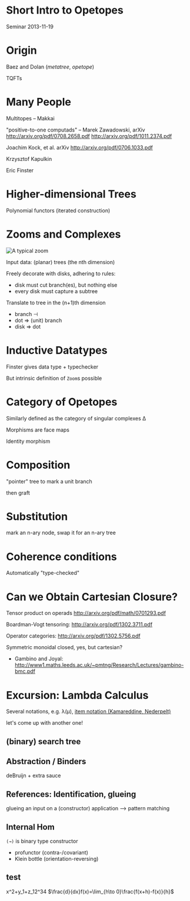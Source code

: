 Short Intro to Opetopes
===============


Seminar 2013-11-19


Origin
======

Baez and Dolan (_metatree_, _opetope_)

TQFTs

Many People
===========



Multitopes – Makkai

"positive-to-one computads" – Marek Zawadowski, arXiv http://arxiv.org/pdf/0708.2658.pdf
http://arxiv.org/pdf/1011.2374.pdf

Joachim Kock, et al. arXiv http://arxiv.org/pdf/0706.1033.pdf


Krzysztof Kapulkin

Eric Finster

Higher-dimensional Trees
========================

Polynomial functors (iterated construction)



Zooms and Complexes
===================

![A typical zoom](https://rawgithub.com/ggreif/seminar-opetope/master/zoom.svg)

Input data: (planar) trees (the nth dimension)

Freely decorate with disks, adhering to rules:

 - disk must cut branch(es), but nothing else
 - every disk must capture a subtree

Translate to tree in the (n+1)th dimension

 - branch ⊣
 - dot ⇒ (unit) branch
 - disk ⇒ dot


Inductive Datatypes
===================

Finster gives data type + typechecker

But intrinsic definition of `Zoom`s possible


Category of Opetopes
====================

Similarly defined as the category of singular complexes ∆

Morphisms are face maps

Identity morphism

Composition
===========

"pointer" tree to mark a unit branch

then graft

Substitution
============

mark an n-ary node, swap it for an n-ary tree

Coherence conditions
====================

Automatically "type-checked"


Can we Obtain Cartesian Closure?
=================

Tensor product on operads http://arxiv.org/pdf/math/0701293.pdf

Boardman-Vogt tensoring: http://arxiv.org/pdf/1302.3711.pdf

Operator categories: http://arxiv.org/pdf/1302.5756.pdf

Symmetric monoidal closed, yes, but cartesian?

 - Gambino and Joyal: http://www1.maths.leeds.ac.uk/~pmtng/Research/Lectures/gambino-bmc.pdf

Excursion: Lambda Calculus
==========================

Several notations, e.g. λ(μ), [item notation (Kamareddine, Nederpelt)](http://citeseerx.ist.psu.edu/viewdoc/summary?doi=10.1.1.15.6554)

let's come up with another one!

## (binary) search tree

## Abstraction / Binders

deBruijn + extra sauce

## References: Identification, glueing

glueing an input on a (constructor) application --> pattern matching

## Internal Hom
`(→)` is binary type constructor
 - profunctor (contra-/covariant)
 - Klein bottle (orientation-reversing)


## test

<script type="text/javascript" src="http://www1.chapman.edu/~jipsen/mathml/ASCIIMathML.js"></script>

x^2+y_1+z_12^34
$\frac{d}{dx}f(x)=\lim_{h\to 0}\frac{f(x+h)-f(x)}{h}$
